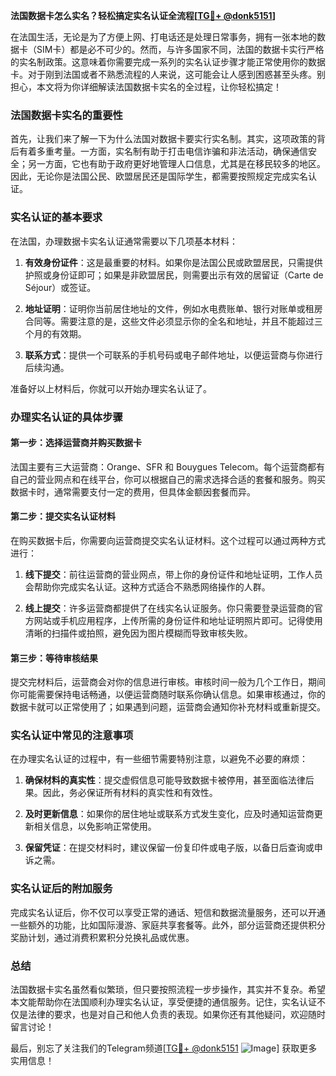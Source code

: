 **法国数据卡怎么实名？轻松搞定实名认证全流程[[TG💪+ @donk5151](https://t.me/s/donk5151)]**

在法国生活，无论是为了方便上网、打电话还是处理日常事务，拥有一张本地的数据卡（SIM卡）都是必不可少的。然而，与许多国家不同，法国的数据卡实行严格的实名制政策。这意味着你需要完成一系列的实名认证步骤才能正常使用你的数据卡。对于刚到法国或者不熟悉流程的人来说，这可能会让人感到困惑甚至头疼。别担心，本文将为你详细解读法国数据卡实名的全过程，让你轻松搞定！

### 法国数据卡实名的重要性

首先，让我们来了解一下为什么法国对数据卡要实行实名制。其实，这项政策的背后有着多重考量。一方面，实名制有助于打击电信诈骗和非法活动，确保通信安全；另一方面，它也有助于政府更好地管理人口信息，尤其是在移民较多的地区。因此，无论你是法国公民、欧盟居民还是国际学生，都需要按照规定完成实名认证。

### 实名认证的基本要求

在法国，办理数据卡实名认证通常需要以下几项基本材料：

1. **有效身份证件**：这是最重要的材料。如果你是法国公民或欧盟居民，只需提供护照或身份证即可；如果是非欧盟居民，则需要出示有效的居留证（Carte de Séjour）或签证。
   
2. **地址证明**：证明你当前居住地址的文件，例如水电费账单、银行对账单或租房合同等。需要注意的是，这些文件必须显示你的全名和地址，并且不能超过三个月的有效期。

3. **联系方式**：提供一个可联系的手机号码或电子邮件地址，以便运营商与你进行后续沟通。

准备好以上材料后，你就可以开始办理实名认证了。

### 办理实名认证的具体步骤

#### 第一步：选择运营商并购买数据卡

法国主要有三大运营商：Orange、SFR 和 Bouygues Telecom。每个运营商都有自己的营业网点和在线平台，你可以根据自己的需求选择合适的套餐和服务。购买数据卡时，通常需要支付一定的费用，但具体金额因套餐而异。

#### 第二步：提交实名认证材料

在购买数据卡后，你需要向运营商提交实名认证材料。这个过程可以通过两种方式进行：

1. **线下提交**：前往运营商的营业网点，带上你的身份证件和地址证明，工作人员会帮助你完成实名认证。这种方式适合不熟悉网络操作的人群。

2. **线上提交**：许多运营商都提供了在线实名认证服务。你只需要登录运营商的官方网站或手机应用程序，上传所需的身份证件和地址证明照片即可。记得使用清晰的扫描件或拍照，避免因为图片模糊而导致审核失败。

#### 第三步：等待审核结果

提交完材料后，运营商会对你的信息进行审核。审核时间一般为几个工作日，期间你可能需要保持电话畅通，以便运营商随时联系你确认信息。如果审核通过，你的数据卡就可以正常使用了；如果遇到问题，运营商会通知你补充材料或重新提交。

### 实名认证中常见的注意事项

在办理实名认证的过程中，有一些细节需要特别注意，以避免不必要的麻烦：

1. **确保材料的真实性**：提交虚假信息可能导致数据卡被停用，甚至面临法律后果。因此，务必保证所有材料的真实性和有效性。

2. **及时更新信息**：如果你的居住地址或联系方式发生变化，应及时通知运营商更新相关信息，以免影响正常使用。

3. **保留凭证**：在提交材料时，建议保留一份复印件或电子版，以备日后查询或申诉之需。

### 实名认证后的附加服务

完成实名认证后，你不仅可以享受正常的通话、短信和数据流量服务，还可以开通一些额外的功能，比如国际漫游、家庭共享套餐等。此外，部分运营商还提供积分奖励计划，通过消费积累积分兑换礼品或优惠。

### 总结

法国数据卡实名虽然看似繁琐，但只要按照流程一步步操作，其实并不复杂。希望本文能帮助你在法国顺利办理实名认证，享受便捷的通信服务。记住，实名认证不仅是法律的要求，也是对自己和他人负责的表现。如果你还有其他疑问，欢迎随时留言讨论！

最后，别忘了关注我们的Telegram频道[[TG💪+ @donk5151](https://t.me/s/donk5151) ![Image](https://i.postimg.cc/rwNCRYN7/Snipaste-2025-04-30-17-27-05.png)] 获取更多实用信息！